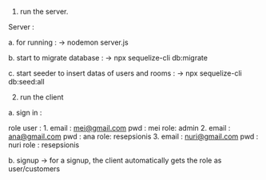 1. run the server.

Server :

a. for running  :
-> nodemon server.js

b. start to migrate database :
-> npx sequelize-cli db:migrate

c. start seeder to insert datas of users and rooms :
-> npx sequelize-cli db:seed:all

2. run the client

a. sign in :

role user :
	1. email : mei@gmail.com
	pwd : mei
	role: admin
	2. email : ana@gmail.com
	pwd : ana
	role: resepsionis
	3. email : nuri@gmail.com
	pwd : nuri
	role : resepsionis
	
b. signup -> for a signup, the client automatically gets the role as user/customers

